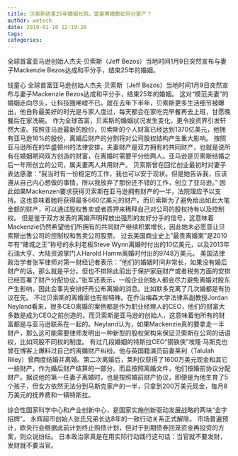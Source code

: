 ```yaml
---
title: 贝索斯结束25年婚姻长跑，富豪离婚都如何分家产？
author: wetech
date: 2019-01-10 12:19:28
tags: 
categories: 
---
```

全球首富亚马逊创始人杰夫·贝索斯（Jeff Bezos）当地时间1月9日突然宣布与妻子Mackenzie Bezos达成和平分手，结束25年的婚姻。
<!-- more -->
钱童心
全球首富亚马逊创始人杰夫·贝索斯（Jeff Bezos）当地时间1月9日突然宣布与妻子Mackenzie Bezos达成和平分手，结束25年的婚姻。
这对“模范夫妻”的婚姻走向尽头，让科技圈唏嘘不已。就在去年下半年，贝索斯更多生活细节被曝出，他自称最美好的时光是与家人度过，每天都会在家吃完早餐再去上班，甘愿晚餐后在家洗碗。
作为全球首富，贝索斯的婚姻状况发生变化，更令投资界引发轩然大波。按照亚马逊最新的股价，贝索斯的个人财富已经达到1370亿美元，他拥有亚马逊16%的股份，离婚后财产的分割将对公司股权结构产生重大影响。
按照亚马逊所在的华盛顿州的法律安排，夫妻财产是双方拥有的共同财产，也就是说所有在婚姻期间双方创造的财富，在离婚时需要平分给两人。亚马逊是贝索斯结婚之后一年所创立的公司，属夫妻两人共用财产。
贝索斯曾在回忆创业最初时对妻子表达感激：“我当时有一份稳定的工作，我也可以安于现状。但是她告诉我，应该遵从自己内心想做的事情，所以我放弃了那份还不错的工作，创立了亚马逊。”
因此如果Mackenzen要求获得贝索斯在亚马逊拥有财产的一半，法院理应予以支持。这也意味着她将获得最多660亿美元的财产。而贝索斯为了避免给出如此大笔金额的财产，可以通过股权售卖或者质押来稀释自己对公司的股权持有以及控制权。
但是鉴于双方发表的离婚声明释放出强烈的友好分手的信号，这意味着Mackenzie仍然希望他们所拥有的共同财产继续积累增长，因此她未必愿意让贝索斯出售公司的控制权和售卖公司股票。
过去美国商业史上“最贵离婚案”是2010年有“赌城之王”称号的永利老板Steve Wynn离婚时付出的10亿美元，以及2013年石油大亨、大陆资源掌门人Harold Hamm离婚时付出的9748万美元。
美国法律政治学者张军律师对第一财经记者表示：“他们的婚姻时间非常长，如果没有婚后财产的话，那么就是平分。但也不排除此前出于保护家庭财产或者税务方面的安排已经签署了财产分配协议。”张军还表示，一般企业创始人都会尽力避免离婚对股东产生影响，因此会事先安排好再公布离婚的消息。比如默多克离了几次婚都是有协议在先。
不过贝索斯的离婚案也有些特殊。在乔治梅森大学法律系副教授Jordan Neyland看来，很多CEO离婚的案例都是作为职业经理人的CEO，他们的财富大多数是成为CEO之前创造的。而贝索斯是亚马逊的创始人，这意味着他所有的财富都是与亚马逊联系在一起的。Neyland认为，如果Mackenzie真的要拿走一半财产，那么这可能需要律师发明出一种新型的股权架构来保证贝索斯在公司的话语权，比如同股不同权的制度。
有过几段婚姻的特斯拉CEO“钢铁侠”埃隆·马斯克也曾在博客上爆料过自己的离婚财产纠纷。他与英国籍演员前妻莱利（Talulah Riley）曾两度结婚并离婚。第二次离婚后，莱利仅获得了1600万美元现金和其它一些财产，作为婚后财产结算的一部分。而且按照离婚文件，他们按婚前协议分配财产。据说他的第一任妻子离婚时，也是按照婚前财产协议，即便是为他生育了5个孩子，但女方依然无法分到马斯克家产的一半，只拿到200万美元现金，每月8万美元的抚养费和一辆特斯拉。
 
 
综合性国家科学中心和产业创新中心，是国家实施创新驱动发展战略的两块“金字招牌”。
永辉超市创始人张氏兄弟长达8年的一致行动关系正式解除。
市场普遍预计，欧央行会根据此前计划终止购债计划，但对于到期债券回笼资金再投资的方案，则众说纷纭。 
日本政治家真是在用实际行动践行这句话：当官就不要发财，发财就不要当官。
